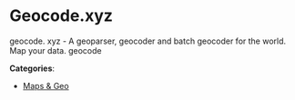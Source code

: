 # Geocode.xyz

geocode. xyz - A geoparser, geocoder and batch geocoder for the world. Map your data.  geocode

**Categories**:

- [Maps & Geo](https://github/apis-list/apis-list#maps-and-geo)



